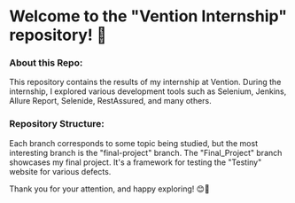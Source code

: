 # Welcome to the "Vention Internship" repository! 🎉

### About this Repo:
This repository contains the results of my internship at Vention. During the internship, I explored various development tools such as Selenium, Jenkins, Allure Report, Selenide, RestAssured, and many others.

### Repository Structure:
Each branch corresponds to some topic being studied, but the most interesting branch is the "final-project" branch. The "Final_Project" branch showcases my final project. It's a framework for testing the "Testiny" website for various defects.

Thank you for your attention, and happy exploring! 😊🚀
